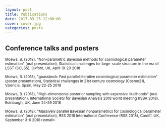 ```yaml
---
layout: post
title: Publications
date: 2017-03-25 12:00:00
cover: cover.jpg
categories: posts
---
```


## Conference talks and posters

<small>Moews, B. (2018), "Non-parametric Bayesian methods for cosmological parameter estimation" (oral presentation), Statistical challenges for large-scale structure in the era of LSST (SCLSS), Oxford, UK, April 18-20 2018</small>

<small>Moews, B. (2018), "gaussbock: Fast parallel-iterative cosmological parameter estimation" (poster presentation), Statistical challenges in 21st century cosmology (Cosmo21), Valencia, Spain, May 22-25 2018</small>

<small>Moews, B. (2018), "High-dimensional posterior sampling with expensive likelihoods" (oral presentation), International Society for Bayesian Analysis 2018 world meeting (ISBA 2018), Edinburgh, UK, June 24-29 2018</small>

<small>Moews, B. (2018), "Massively parallel Bayesian nonparametrics for cosmological parameter estimation" (oral presentation), RSS 2018 International Conference (RSS 2018), Cardiff, UK, September 3-6 2018<\small>
